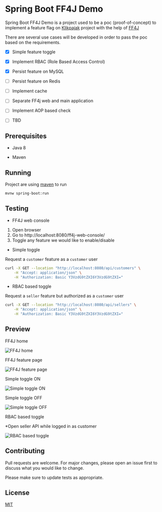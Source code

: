 # Spring Boot FF4J Demo

Spring Boot FF4J Demo is a project used to be a poc (proof-of-concept) to implement a feature flag on [Klikpajak](https://my.klikpajak.id/) project with the help of [FF4J](https://github.com/ff4j/ff4j)

There are several use cases will be developed in order to pass the poc based on the requirements.

- [x] Simple feature toggle

- [x] Implement RBAC (Role Based Access Control)

- [x] Persist feature on MySQL

- [ ] Persist feature on Redis

- [ ] Implement cache

- [ ] Separate FF4j web and main application

- [ ] Implement AOP based check

- [ ] TBD

## Prerequisites

* Java 8

* Maven

## Running

Project are using [maven](https://maven.apache.org/) to run
```bash
mvnw spring-boot:run
```

## Testing

* FF4J web console

1. Open browser
2. Go to http://localhost:8080/ff4j-web-console/
3. Toggle any feature we would like to enable/disable

* Simple toggle

Request a `customer` feature as a `customer` user

```bash
curl -X GET --location "http://localhost:8080/api/customers" \
    -H "Accept: application/json" \
    -H "Authorization: Basic Y3VzdG9tZXI6Y3VzdG9tZXI="
```

* RBAC based toggle

Request a `seller` feature but authorized as a `customer` user

```bash
curl -X GET --location "http://localhost:8080/api/sellers" \
    -H "Accept: application/json" \
    -H "Authorization: Basic Y3VzdG9tZXI6Y3VzdG9tZXI="
```

## Preview

FF4J home

![FF4J home](https://i.ibb.co/HqMbtdr/ff4j-home.png)

FF4J feature page

![FF4J feature page](https://i.ibb.co/QcVmVTK/ff4j-feature-list.png)

Simple toggle ON

![Simple toggle ON](https://i.ibb.co/RpvgnmV/simple-toggle-on.png)

Simple toggle OFF

![Simple toggle OFF](https://i.ibb.co/t3MtDn0/simple-toggle-off.png)

RBAC based toggle

*Open seller API while logged in as customer

![RBAC based toggle](https://i.ibb.co/fDLd7tw/rbac-toggle.png)

## Contributing
Pull requests are welcome. For major changes, please open an issue first to discuss what you would like to change.

Please make sure to update tests as appropriate.

## License
[MIT](https://choosealicense.com/licenses/mit/)
